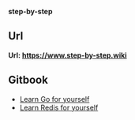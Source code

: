 **step-by-step**

## Url
**Url: https://www.step-by-step.wiki**

## Gitbook
- [Learn Go for yourself](https://go.step-by-step.wiki)
- [Learn Redis for yourself](https://redis.step-by-step.wiki)

